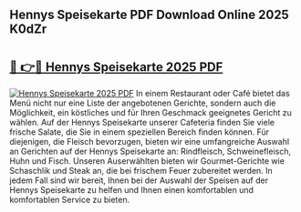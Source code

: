 ## Hennys Speisekarte PDF Download Online 2025 K0dZr

# <h2><a href="http://gc7lyro.nevu.top/?p=Hennys+Speisekarte">🔗 👉🔴 Hennys Speisekarte 2025 PDF</a></h2>

[![Hennys Speisekarte 2025 PDF](https://i.imgur.com/dBaPXMq.png)](http://gc7lyro.nevu.top/?p=Hennys+Speisekarte)
In einem Restaurant oder Café bietet das Menü nicht nur eine Liste der angebotenen Gerichte, sondern auch die Möglichkeit, ein köstliches und für Ihren Geschmack geeignetes Gericht zu wählen. Auf der Hennys Speisekarte unserer Cafeteria finden Sie viele frische Salate, die Sie in einem speziellen Bereich finden können. Für diejenigen, die Fleisch bevorzugen, bieten wir eine umfangreiche Auswahl an Gerichten auf der Hennys Speisekarte an: Rindfleisch, Schweinefleisch, Huhn und Fisch. Unseren Auserwählten bieten wir Gourmet-Gerichte wie Schaschlik und Steak an, die bei frischem Feuer zubereitet werden. In jedem Fall sind wir bereit, Ihnen bei der Auswahl der Speisen auf der Hennys Speisekarte zu helfen und Ihnen einen komfortablen und komfortablen Service zu bieten.
